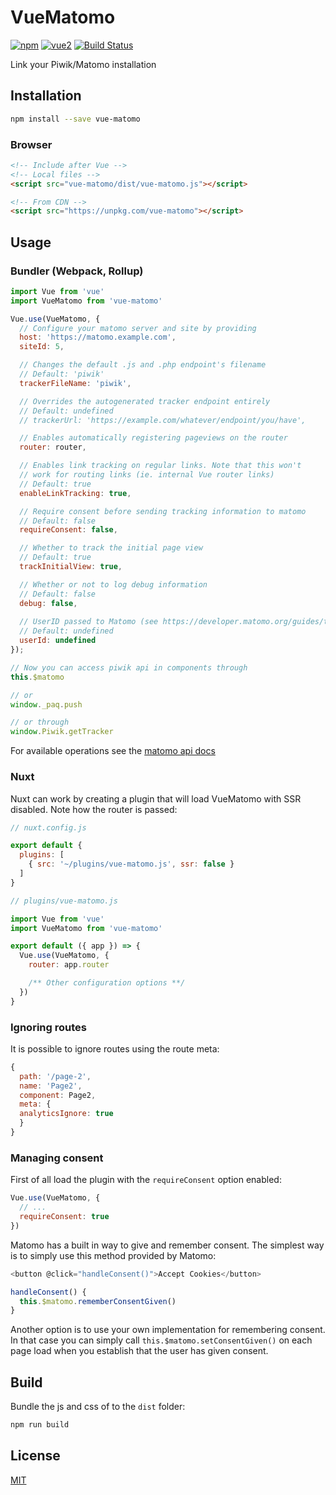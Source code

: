 # VueMatomo

[![npm](https://img.shields.io/npm/v/vue-matomo.svg)](https://www.npmjs.com/package/vue-matomo)
[![vue2](https://img.shields.io/badge/vue-2.x-brightgreen.svg)](https://vuejs.org/)
[![Build Status](https://travis-ci.org/AmazingDreams/vue-matomo.svg?branch=master)](https://travis-ci.org/AmazingDreams/vue-matomo)

Link your Piwik/Matomo installation

## Installation

```bash
npm install --save vue-matomo
```

### Browser

```html
<!-- Include after Vue -->
<!-- Local files -->
<script src="vue-matomo/dist/vue-matomo.js"></script>

<!-- From CDN -->
<script src="https://unpkg.com/vue-matomo"></script>
```

## Usage

### Bundler (Webpack, Rollup)

```js
import Vue from 'vue'
import VueMatomo from 'vue-matomo'

Vue.use(VueMatomo, {
  // Configure your matomo server and site by providing
  host: 'https://matomo.example.com',
  siteId: 5,

  // Changes the default .js and .php endpoint's filename
  // Default: 'piwik'
  trackerFileName: 'piwik',

  // Overrides the autogenerated tracker endpoint entirely
  // Default: undefined
  // trackerUrl: 'https://example.com/whatever/endpoint/you/have',

  // Enables automatically registering pageviews on the router
  router: router,

  // Enables link tracking on regular links. Note that this won't
  // work for routing links (ie. internal Vue router links)
  // Default: true
  enableLinkTracking: true,

  // Require consent before sending tracking information to matomo
  // Default: false
  requireConsent: false,

  // Whether to track the initial page view
  // Default: true
  trackInitialView: true,

  // Whether or not to log debug information
  // Default: false
  debug: false,
  
  // UserID passed to Matomo (see https://developer.matomo.org/guides/tracking-javascript-guide#user-id)
  // Default: undefined
  userId: undefined
});

// Now you can access piwik api in components through
this.$matomo

// or
window._paq.push

// or through
window.Piwik.getTracker
```

For available operations see the [matomo api docs](https://developer.matomo.org/api-reference/tracking-javascript)

### Nuxt

Nuxt can work by creating a plugin that will load VueMatomo with SSR disabled. Note how the router is passed:

```js
// nuxt.config.js

export default {
  plugins: [
    { src: '~/plugins/vue-matomo.js', ssr: false }
  ]
}
```

```js
// plugins/vue-matomo.js

import Vue from 'vue'
import VueMatomo from 'vue-matomo'

export default ({ app }) => {
  Vue.use(VueMatomo, {
    router: app.router

    /** Other configuration options **/
  })
}
```

### Ignoring routes

It is possible to ignore routes using the route meta:

```js
{
  path: '/page-2',
  name: 'Page2',
  component: Page2,
  meta: {
  analyticsIgnore: true
  }
}
```

### Managing consent

First of all load the plugin with the `requireConsent` option enabled:

```js
Vue.use(VueMatomo, {
  // ...
  requireConsent: true
})
```

Matomo has a built in way to give and remember consent. The simplest way is to simply use this method provided by Matomo:

```js
<button @click="handleConsent()">Accept Cookies</button>

handleConsent() {
  this.$matomo.rememberConsentGiven()
}
```

Another option is to use your own implementation for remembering consent. In that case you can simply call
`this.$matomo.setConsentGiven()` on each page load when you establish that the user has given consent.

## Build

Bundle the js and css of to the `dist` folder:

```bash
npm run build
```

## License

[MIT](http://opensource.org/licenses/MIT)
